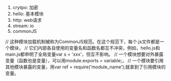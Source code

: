 1. crytpo: 加密
2. hello: 基本模块
3. http: web请求
4. stream: io
5. commonJS

// 这种模块加载机制被称为CommonJS规范。在这个规范下，每个.js文件都是一个模块，
// 它们内部各自使用的变量名和函数名都互不冲突，例如，hello.js和main.js都申明了全局变量var s = 'xxx'，但互不影响。
// 一个模块想要对外暴露变量（函数也是变量），可以用module.exports = variable;，
// 一个模块要引用其他模块暴露的变量，用var ref = require('module_name');就拿到了引用模块的变量。